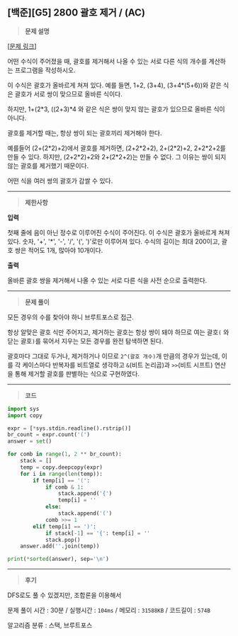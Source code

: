 
[백준][G5] 2800 괄호 제거 / (AC)
---
> **문제 설명**
> 

[[문제 링크](https://www.acmicpc.net/problem/2800)]

어떤 수식이 주어졌을 때, 괄호를 제거해서 나올 수 있는 서로 다른 식의 개수를 계산하는 프로그램을 작성하시오.

이 수식은 괄호가 올바르게 쳐져 있다. 예를 들면, 1+2, (3+4), (3+4*(5+6))와 같은 식은 괄호가 서로 쌍이 맞으므로 올바른 식이다.

하지만, 1+(2*3, ((2+3)*4 와 같은 식은 쌍이 맞지 않는 괄호가 있으므로 올바른 식이 아니다.

괄호를 제거할 때는, 항상 쌍이 되는 괄호끼리 제거해야 한다.

<p>예를들어 (2+(2*2)+2)에서 괄호를 제거하면, (2+2*2+2), 2+(2*2)+2, 2+2*2+2를 만들 수 있다. 하지만, (2+2*2)+2와 2+(2*2+2)는 만들 수 없다. 그 이유는 쌍이 되지 않는 괄호를 제거했기 때문이다.
</p>

어떤 식을 여러 쌍의 괄호가 감쌀 수 있다.

---

> **제한사항**
> 

**입력**

첫째 줄에 음이 아닌 정수로 이루어진 수식이 주어진다. 이 수식은 괄호가 올바르게 쳐져있다. 숫자, '+', '*', '-', '/', '(', ')'로만 이루어져 있다. 수식의 길이는 최대 200이고, 괄호 쌍은 적어도 1개, 많아야 10개이다. 

**출력**

올바른 괄호 쌍을 제거해서 나올 수 있는 서로 다른 식을 사전 순으로 출력한다.

---

> **문제 풀이**
> 

모든 경우의 수를 찾아야 하니 브루트포스로 접근.

항상 알맞은 괄호 식만 주어지고, 제거하는 괄호는 항상 쌍이 돼야 하므로 여는 괄호`(` 와 닫는 괄호`)`를 묶어서 지우는 모든 경우를 완전 탐색하면 된다.

괄호마다 그대로 두거나, 제거하거나 이므로 `2^(괄호 개수)`개 만큼의 경우가 있는데, 이를 각 케이스마다 반복자를 비트열로 생각하고 `&`(비트 논리곱)과 `>>`(비트 시프트) 연산을 통해 제거할 괄호를 판별하는 식으로 구현하였다.


---

> **코드**
> 

```python
import sys
import copy

expr = [*sys.stdin.readline().rstrip()]
br_count = expr.count('(')
answer = set()

for comb in range(1, 2 ** br_count):
    stack = []
    temp = copy.deepcopy(expr)
    for i in range(len(temp)):
        if temp[i] == '(':
            if comb & 1:
                stack.append('{')
                temp[i] = ''
            else:
                stack.append('(')
            comb >>= 1
        elif temp[i] == ')':
            if stack[-1] == '{': temp[i] = ''
            stack.pop()
    answer.add(''.join(temp))

print(*sorted(answer), sep='\n')

```

---

> **후기**
> 

DFS로도 풀 수 있겠지만, 조합론을 이용해서 

문제 풀이 시간 : 30분 / 실행시간 : `104ms` / 메모리 : `31588KB` / 코드길이 : `574B`

알고리즘 분류 : 스택, 브루트포스
